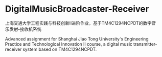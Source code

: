 # DigitalMusicBroadcaster-Receiver

上海交通大学工程实践与科技创新II进阶作业，基于TM4C1294NCPDT的数字音乐发射-接收机系统

Advanced assignment for Shanghai Jiao Tong University's Engineering Practice and Technological Innovation II course, a digital music transmitter-receiver system based on TM4C1294NCPDT.
